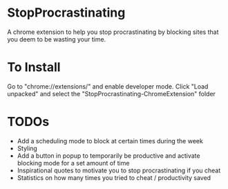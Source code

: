 # StopProcrastinating
A chrome extension to help you stop procrastinating by blocking sites that you deem to be wasting your time.

# To Install
Go to "chrome://extensions/" and enable developer mode. Click "Load unpacked" and select the "StopProcrastinating-ChromeExtension" folder

# TODOs
- Add a scheduling mode to block at certain times during the week
- Styling
- Add a button in popup to temporarily be productive and activate blocking mode for a set amount of time
- Inspirational quotes to motivate you to stop procrastinating if you cheat
- Statistics on how many times you tried to cheat / productivity saved



